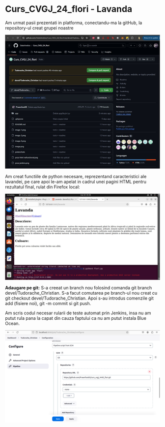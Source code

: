 # Curs_CVGJ_24_flori - Lavanda

Am urmat pasii prezentati in platforma, conectandu-ma la gitHub, la repository-ul creat grupei noastre

![alt text](image1.jpg)

Am creat functiile de python necesare, reprezentand caracteristici ale lavandei, pe care apoi le-am apelat in cadrul unei pagini HTML pentru rezultatul final, rulat din Firefox local:

![alt text](image.jpg)

**Adaugare pe git:** S-a creeat un branch nou folosind comanda git branch devel/Tudorache_Christian. S-a facut comutarea pe branch-ul nou creat cu git checkout devel/Tudorache_Christian. Apoi s-au introdus comenzile git add (fisiere noi), git -m commit si git push.

Am scris codul necesar rularii de teste automat prin Jenkins, insa nu am putut rula pana la capat din cauza faptului ca nu am putut instala Blue Ocean.

![alt text](image2.jpg)
